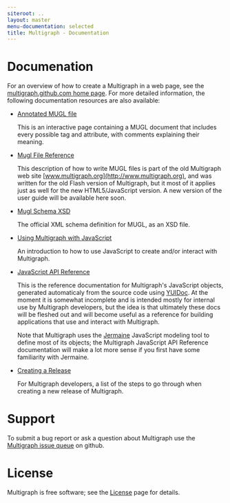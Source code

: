 ```yaml
---
siteroot: ..
layout: master
menu-documentation: selected
title: Multigraph - Documentation
---
```


Documenation
============

For an overview of how to create a Multigraph in a web page, see the
[multigraph.github.com home page](..).  For more detailed information,
the following documentation resources are also available:

* [Annotated MUGL file](annotated-mugl.html)

  This is an interactive page containing a MUGL document that includes every
  possible tag and attribute, with comments explaining their meaning.

* [Mugl File Reference](http://www.multigraph.org/userguide/mugl-files)

  This description of how to write MUGL files is part of the old
  Multigraph web site [www.multigraph.org](http://www.multigraph.org),
  and was written for the old Flash version of Multigraph, but it most
  of it applies just as well for the new HTML5/JavaScript version.  A
  new version of the user guide will be available here soon.

* [Mugl Schema XSD](mugl-schema.html)

  The official XML schema definition for MUGL, as an XSD file.

* [Using Multigraph with JavaScript](js.html)

  An introduction to how to use JavaScript to create and/or interact
  with Multigraph.
  
* [JavaScript API Reference](api)

  This is the reference documentation for Multigraph's JavaScript
  objects, generated automaticaly from the source code using
  [YUIDoc](http://yui.github.com/yuidoc).  At the moment it is
  somewhat incomplete and is intended mostly for internal use by
  Multigraph developers, but the idea is that ultimately these docs
  will be fleshed out and will become useful as a reference for
  building applications that use and interact with Multigraph.
  
  Note that Multigraph uses the [Jermaine](http://github.com/semmypurewal/jermaine)
  JavaScript modeling tool to define most of its objects; the Multigraph
  JavaScript API Reference documentation will make a lot more sense if you
  first have some familiarity with Jermaine.
  
* [Creating a Release](release.html)

  For Multigraph developers, a list of the steps to go through when creating a new release
  of Multigraph.
  

Support
=======

To submit a bug report or ask a question about Multigraph
use the [Multigraph issue queue](http://github.com/multigraph/js-multigraph/issues)
on github.

License
=======

Multigraph is free software; see the [License](license.html) page for details.
